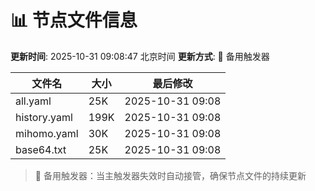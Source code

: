 # 📊 节点文件信息

**更新时间**: 2025-10-31 09:08:47 北京时间
**更新方式**: 🔄 备用触发器

| 文件名 | 大小 | 最后修改 |
|--------|------|----------|
| all.yaml | 25K | 2025-10-31 09:08 |
| history.yaml | 199K | 2025-10-31 09:08 |
| mihomo.yaml | 30K | 2025-10-31 09:08 |
| base64.txt | 25K | 2025-10-31 09:08 |

> 🔄 备用触发器：当主触发器失效时自动接管，确保节点文件的持续更新
